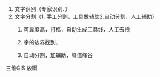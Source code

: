 1. 文字识别（专家识别、）
2. 文字分割（1. 手工分割，工具做辅助2.自动分割，人工辅助）
	1. 可靠度高，打格，自动生成工具线，人工去拽
	2. 字的边界找到、

	1. 自动分割，加辅助，峰值峰谷



三维GIS 放啊